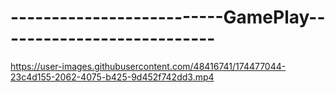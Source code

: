 # --------------------------GamePlay---------------------------

https://user-images.githubusercontent.com/48416741/174477044-23c4d155-2062-4075-b425-9d452f742dd3.mp4


